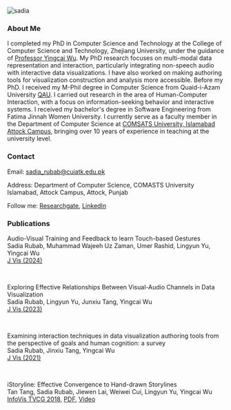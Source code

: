 ![sadia](https://user-images.githubusercontent.com/32354798/40622238-28ae5842-62d3-11e8-83f6-d97ab1aaef87.png) 

### About Me

I completed my PhD in Computer Science and Technology at the College of  Computer Science and Technology, Zhejiang University, under the guidance of [Professor Yingcai Wu](http://www.ycwu.org/). My PhD research focuses on multi-modal data representation and interaction, particularly integrating non-speech audio with interactive data visualizations. I have also worked on making authoring tools for visualization construction and analysis more accessible. Before my PhD. I received my M-Phil degree in Computer Science from Quaid-i-Azam University [QAU](http://cs.qau.edu.pk/index.php). I carried out research in the area of Human-Computer Interaction, with a focus on information-seeking behavior and interactive systems.  I received my bachelor's degree in Software Engineering from Fatima Jinnah Women University.  I currently serve as a faculty member in the Department of Computer Science at [COMSATS University, Islamabad Attock Campus](https://www.comsats.edu.pk/), bringing over 10 years of experience in teaching at the university level.

### Contact

Email: sadia_rubab@cuiatk.edu.pk

Address: Department of Computer Science, COMASTS University Islamabad, Attock Campus, Attock, Punjab

Follow me: [Researchgate](https://www.researchgate.net/profile/Sadia_Rubab), [LinkedIn](https://pk.linkedin.com/in/sadia-rubab-b7396b128) 

### Publications



Audio-Visual Training and Feedback to learn Touch-based Gestures<br/>
Sadia Rubab, Muhammad Wajeeh Uz Zaman, Umer Rashid, Lingyun Yu, Yingcai Wu <br/> 
[J Vis (2024)](https://link.springer.com/article/10.1007/s12650-024-01012-x#citeas) <br/>


<br/>

Exploring Effective Relationships Between Visual-Audio Channels in Data Visualization <br/>
Sadia Rubab, Lingyun Yu, Junxiu Tang, Yingcai Wu <br/> 
[J Vis (2023)](https://link.springer.com/article/10.1007/s12650-023-00909-3)


<br/>

Examining interaction techniques in data visualization authoring tools from the perspective of goals and human cognition: a survey<br/>
Sadia Rubab, Jinxiu Tang, Yingcai Wu <br/> 
[J Vis (2021)](https://link.springer.com/article/10.1007/s12650-020-00705-3)


<br/>

iStoryline: Effective Convergence to Hand-drawn Storylines<br/>
Tan Tang, Sadia Rubab, Jiewen Lai, Weiwei Cui, Lingyun Yu, Yingcai Wu<br/>
[InfoVis TVCG 2018](http://ieeevis.org/year/2018/info/papers#infovis), [PDF](http://zjuvis.org/files/istoryline.pdf), [Video](https://www.youtube.com/watch?v=on4KbLd2RiY)

